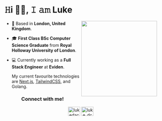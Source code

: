 <h1 align="left" >𝙷i 👋🏽, 𝙸 𝚊𝚖 Luke
</h1>
 <img src="https://media.giphy.com/media/vLlpbDafjgHystuJ0a/giphy.gif" width="250" align="right">
      
- 📍 Based in **London, United Kingdom**.
- 🎓  **First Class BSc Computer Science Graduate** from **Royal Holloway University of London**.
- 💻 Currently working as a **Full Stack Engineer** at **Eviden**.

  My current favourite technologies are [Next.js](https://nextjs.org), [TailwindCSS](https://tailwindcss.com/), and Golang.


<h3 align="center">Connect with me!</h3>
<p align="center">
      <a href="https://www.linkedin.com/in/luke-da-cruz-4427041bb/" target="blank"><img align="center" src="https://raw.githubusercontent.com/rahuldkjain/github-profile-readme-generator/master/src/images/icons/Social/linked-in-alt.svg" alt="lukedacruz" height="30" width="40" /></a>
      <a href="https://instagram.com/luke_dcz" target="blank"><img align="center" src="https://raw.githubusercontent.com/rahuldkjain/github-profile-readme-generator/master/src/images/icons/Social/instagram.svg" alt="luke_dcz" height="30" width="40" /></a>
</p>


